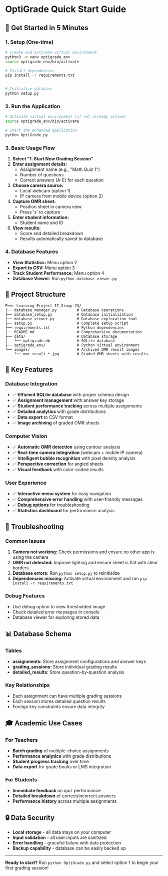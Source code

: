 # OptiGrade Quick Start Guide

## 🚀 Get Started in 5 Minutes

### 1. Setup (One-time)
```bash
# Create and activate virtual environment
python3 -m venv optigrade_env
source optigrade_env/bin/activate

# Install dependencies
pip install -r requirements.txt


# Initialize database
python setup.py
```

### 2. Run the Application
```bash
# Activate virtual environment (if not already active)
source optigrade_env/bin/activate

# Start the enhanced application
python OptiGrade.py
```

### 3. Basic Usage Flow
1. **Select "1. Start New Grading Session"**
2. **Enter assignment details:**
   - Assignment name (e.g., "Math Quiz 1")
   - Number of questions
   - Correct answers (A-E) for each question
3. **Choose camera source:**
   - Local webcam (option 1)
   - IP camera from mobile device (option 2)
4. **Capture OMR sheet:**
   - Position sheet in camera view
   - Press 's' to capture
5. **Enter student information:**
   - Student name and ID
6. **View results:**
   - Score and detailed breakdown
   - Results automatically saved to database

### 4. Database Features
- **View Statistics:** Menu option 2
- **Export to CSV:** Menu option 3
- **Track Student Performance:** Menu option 4
- **Database Viewer:** Run `python database_viewer.py`

## 📁 Project Structure
```
Peer-Learning-Project-II_Group-23/
├── database_manager.py         # Database operations
├── database_setup.py           # Database initialization
├── database_viewer.py          # Database exploration tool
├── setup.py                    # Complete setup script
├── requirements.txt            # Python dependencies
├── README.md                   # Comprehensive documentation
├── data/                       # Database storage
│   └── optigrade.db            # SQLite database
├── optigrade_env/              # Python virtual environment
└── images/                     # Archived OMR result images
    └── omr_result_*.jpg        # Graded OMR sheets with results
```

## 🎯 Key Features

### Database Integration
- ✅ **Efficient SQLite database** with proper schema design
- ✅ **Assignment management** with answer key storage
- ✅ **Student performance tracking** across multiple assignments
- ✅ **Detailed analytics** with grade distributions
- ✅ **Data export** to CSV format
- ✅ **Image archiving** of graded OMR sheets

### Computer Vision
- ✅ **Automatic OMR detection** using contour analysis
- ✅ **Real-time camera integration** (webcam + mobile IP camera)
- ✅ **Intelligent bubble recognition** with pixel density analysis
- ✅ **Perspective correction** for angled sheets
- ✅ **Visual feedback** with color-coded results

### User Experience
- ✅ **Interactive menu system** for easy navigation
- ✅ **Comprehensive error handling** with user-friendly messages
- ✅ **Debug options** for troubleshooting
- ✅ **Statistics dashboard** for performance analysis

## 🔧 Troubleshooting

### Common Issues
1. **Camera not working:** Check permissions and ensure no other app is using the camera
2. **OMR not detected:** Improve lighting and ensure sheet is flat with clear borders
3. **Database errors:** Run `python setup.py` to reinitialize
4. **Dependencies missing:** Activate virtual environment and run `pip install -r requirements.txt`

### Debug Features
- Use debug option to view thresholded image
- Check detailed error messages in console
- Database viewer for exploring stored data

## 📊 Database Schema

### Tables
- **assignments:** Store assignment configurations and answer keys
- **grading_sessions:** Store individual grading results
- **detailed_results:** Store question-by-question analysis

### Key Relationships
- Each assignment can have multiple grading sessions
- Each session stores detailed question results
- Foreign key constraints ensure data integrity

## 🎓 Academic Use Cases

### For Teachers
- **Batch grading** of multiple-choice assignments
- **Performance analytics** with grade distributions
- **Student progress tracking** over time
- **Data export** for grade books or LMS integration

### For Students
- **Immediate feedback** on quiz performance
- **Detailed breakdown** of correct/incorrect answers
- **Performance history** across multiple assignments

## 🔒 Data Security
- **Local storage** - all data stays on your computer
- **Input validation** - all user inputs are sanitized
- **Error handling** - graceful failure with data protection
- **Backup capability** - database can be easily backed up

---

**Ready to start?** Run `python OptiGrade.py` and select option 1 to begin your first grading session! 